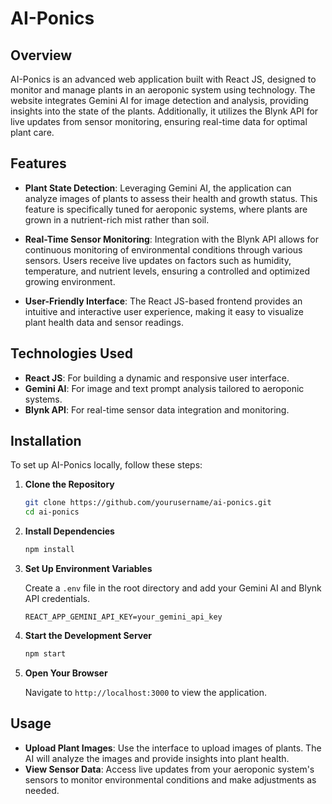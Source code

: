 # AI-Ponics

## Overview

AI-Ponics is an advanced web application built with React JS, designed to monitor and manage plants in an aeroponic system using technology. The website integrates Gemini AI for image detection and analysis, providing insights into the state of the plants. Additionally, it utilizes the Blynk API for live updates from sensor monitoring, ensuring real-time data for optimal plant care.

## Features

- **Plant State Detection**: Leveraging Gemini AI, the application can analyze images of plants to assess their health and growth status. This feature is specifically tuned for aeroponic systems, where plants are grown in a nutrient-rich mist rather than soil.
  
- **Real-Time Sensor Monitoring**: Integration with the Blynk API allows for continuous monitoring of environmental conditions through various sensors. Users receive live updates on factors such as humidity, temperature, and nutrient levels, ensuring a controlled and optimized growing environment.

- **User-Friendly Interface**: The React JS-based frontend provides an intuitive and interactive user experience, making it easy to visualize plant health data and sensor readings.

## Technologies Used

- **React JS**: For building a dynamic and responsive user interface.
- **Gemini AI**: For image and text prompt analysis tailored to aeroponic systems.
- **Blynk API**: For real-time sensor data integration and monitoring.

## Installation

To set up AI-Ponics locally, follow these steps:

1. **Clone the Repository**

    ```bash
    git clone https://github.com/yourusername/ai-ponics.git
    cd ai-ponics
    ```

2. **Install Dependencies**

    ```bash
    npm install
    ```

3. **Set Up Environment Variables**

    Create a `.env` file in the root directory and add your Gemini AI and Blynk API credentials.

    ```env
    REACT_APP_GEMINI_API_KEY=your_gemini_api_key
    ```

4. **Start the Development Server**

    ```bash
    npm start
    ```

5. **Open Your Browser**

    Navigate to `http://localhost:3000` to view the application.

## Usage

- **Upload Plant Images**: Use the interface to upload images of plants. The AI will analyze the images and provide insights into plant health.
- **View Sensor Data**: Access live updates from your aeroponic system's sensors to monitor environmental conditions and make adjustments as needed.

